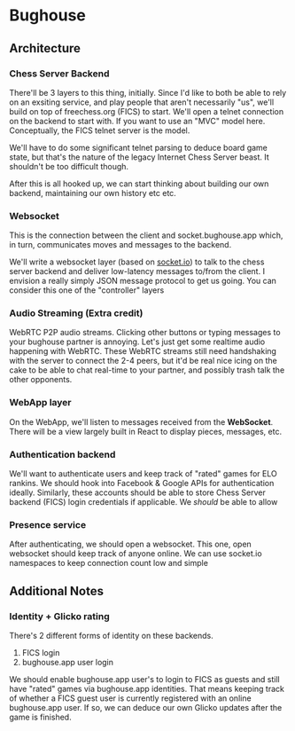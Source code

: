 # Bughouse

## Architecture

### Chess Server Backend
There'll be 3 layers to this thing, initially.  Since I'd like to both be able to rely on an exsiting service, and play people that aren't necessarily "us", we'll build on top of freechess.org (FICS) to start.  We'll open a telnet connection on the backend to start with.  If you want to use an "MVC" model here.  Conceptually, the FICS telnet server is the model.

We'll have to do some significant telnet parsing to deduce board game state, but that's the nature of the legacy Internet Chess Server beast.  It shouldn't be too difficult though.

After this is all hooked up, we can start thinking about building our own backend, maintaining our own history etc etc.

### Websocket
This is the connection between the client and socket.bughouse.app which, in turn, communicates moves and messages to the backend.

We'll write a websocket layer (based on [socket.io](https://socket.io/)) to talk to the chess server backend and deliver low-latency messages to/from the client.  I envision a really simply JSON message protocol to get us going. You can consider this one of the "controller" layers

### Audio Streaming (Extra credit)
WebRTC P2P audio streams.  Clicking other buttons or typing messages to your bughouse partner is annoying.  Let's just get some realtime audio happening with WebRTC.  These WebRTC streams still need handshaking with the server to connect the 2-4 peers, but it'd be real nice icing on the cake to be able to chat real-time to your partner, and possibly trash talk the other opponents.

### WebApp layer
On the WebApp, we'll listen to messages received from the **WebSocket**.  There will be a view largely built in React to display pieces, messages, etc.

### Authentication backend
We'll want to authenticate users and keep track of "rated" games for ELO rankins.  We should hook into Facebook & Google APIs for authentication ideally.  Similarly, these accounts should be able to store Chess Server backend (FICS) login credentials if applicable.  We *should* be able to allow

### Presence service
After authenticating, we should open a websocket.  This one, open websocket should keep track of anyone online.  We can use socket.io namespaces to keep connection count low and simple


## Additional Notes

### Identity + Glicko rating
There's 2 different forms of identity on these backends.
1. FICS login
2. bughouse.app user login

We should enable bughouse.app user's to login to FICS as guests and still have "rated" games via bughouse.app identities.  That means keeping track of whether a FICS guest user is currently registered with an online bughouse.app user. If so, we can deduce our own Glicko updates after the game is finished.
